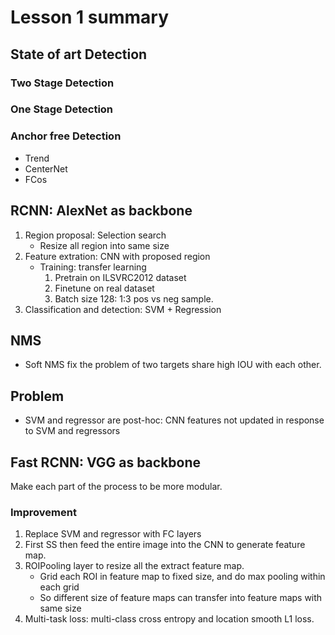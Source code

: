 # Lesson 1 summary

## State of art Detection
### Two Stage Detection
### One Stage Detection
### Anchor free Detection
- Trend
- CenterNet
- FCos

## RCNN: AlexNet as backbone
1. Region proposal: Selection search
	- Resize all region into same size
2. Feature extration: CNN with proposed region
	- Training: transfer learning
		1. Pretrain on ILSVRC2012 dataset
		2. Finetune on real dataset
		3. Batch size 128: 1:3 pos vs neg sample.
3. Classification and detection: SVM + Regression

## NMS
- Soft NMS fix the problem of two targets share high IOU with each other.

## Problem
- SVM and regressor are post-hoc: CNN features not updated in response to SVM and regressors

## Fast RCNN: VGG as backbone
Make each part of the process to be more modular.
### Improvement
1. Replace SVM and regressor with FC layers 
2. First SS then feed the entire image into the CNN to generate feature map. 
3. ROIPooling layer to resize all the extract feature map.
	- Grid each ROI in feature map to fixed size, and do max pooling within each grid
	- So different size of feature maps can transfer into feature maps with same size
4. Multi-task loss: multi-class cross entropy and location smooth L1 loss.

 
